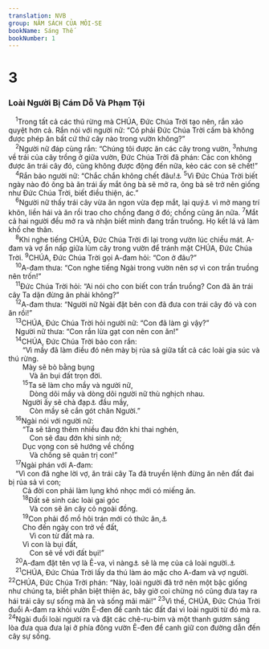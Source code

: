 ```yaml
---
translation: NVB
group: NĂM SÁCH CỦA MÔI-SE
bookName: Sáng Thế 
bookNumber: 1
---
```


<div class="title"><h1>3</h1><h3>Loài Người Bị Cám Dỗ Và Phạm Tội </h3></div>
<span class="verse sa_3_1"> <sup>1</sup>Trong tất cả các thú rừng mà CHÚA, Đức Chúa Trời tạo nên, rắn xảo quyệt hơn cả. Rắn nói với người nữ: “Có phải Đức Chúa Trời cấm bà không được phép ăn bất cứ thứ cây nào trong vườn không?” <br/></span>
<span class="verse sa_3_2"> <sup>2</sup>Người nữ đáp cùng rắn: “Chúng tôi được ăn các cây trong vườn, </span>
<span class="verse sa_3_3"><sup>3</sup>nhưng về trái của cây trồng ở giữa vườn, Đức Chúa Trời đã phán: Các con không được ăn trái cây đó, cũng không được động đến nữa, kẻo các con sẽ chết!” <br/></span>
<span class="verse sa_3_4"> <sup>4</sup>Rắn bảo người nữ: “Chắc chắn không chết đâu!<a data-toggle="tooltip" data-placement="bottom" title="Nt: các ngươi chắc sẽ không chết">⚓</a></span>
<span class="verse sa_3_5"><sup>5</sup>Vì Đức Chúa Trời biết ngày nào đó ông bà ăn trái ấy mắt ông bà sẽ mở ra, ông bà sẽ trở nên giống như Đức Chúa Trời, biết điều thiện, ác.” <br/></span>
<span class="verse sa_3_6"> <sup>6</sup>Người nữ thấy trái cây vừa ăn ngon vừa đẹp mắt, lại quý<a data-toggle="tooltip" data-placement="bottom" title="Nt: đáng chuộng">⚓</a> vì mở mang trí khôn, liền hái và ăn rồi trao cho chồng đang ở đó; chồng cũng ăn nữa. </span>
<span class="verse sa_3_7"><sup>7</sup>Mắt cả hai người đều mở ra và nhận biết mình đang trần truồng. Họ kết lá vả làm khố che thân. <br/></span>
<span class="verse sa_3_8"> <sup>8</sup>Khi nghe tiếng CHÚA, Đức Chúa Trời đi lại trong vườn lúc chiều mát. A-đam và vợ ẩn nấp giữa lùm cây trong vườn để tránh mặt CHÚA, Đức Chúa Trời. </span>
<span class="verse sa_3_9"><sup>9</sup>CHÚA, Đức Chúa Trời gọi A-đam hỏi: “Con ở đâu?” <br/></span>
<span class="verse sa_3_10"> <sup>10</sup>A-đam thưa: “Con nghe tiếng Ngài trong vườn nên sợ vì con trần truồng nên trốn!” <br/></span>
<span class="verse sa_3_11"> <sup>11</sup>Đức Chúa Trời hỏi: “Ai nói cho con biết con trần truồng? Con đã ăn trái cây Ta dặn đừng ăn phải không?” <br/></span>
<span class="verse sa_3_12"> <sup>12</sup>A-đam thưa: “Người nữ Ngài đặt bên con đã đưa con trái cây đó và con ăn rồi!” <br/></span>
<span class="verse sa_3_13"> <sup>13</sup>CHÚA, Đức Chúa Trời hỏi người nữ: “Con đã làm gì vậy?” <br/> Người nữ thưa: “Con rắn lừa gạt con nên con ăn!” <br/></span>
<span class="verse sa_3_14"> <sup>14</sup>CHÚA, Đức Chúa Trời bảo con rắn: <br/>  “Vì mầy đã làm điều đó nên mày bị rủa sả giữa tất cả các loài gia súc và thú rừng. <br/>  Mày sẽ bò bằng bụng <br/>   Và ăn bụi đất trọn đời. <br/></span>
<span class="verse sa_3_15">  <sup>15</sup>Ta sẽ làm cho mầy và người nữ, <br/>   Dòng dõi mầy và dòng dõi người nữ thù nghịch nhau. <br/>  Người ấy sẽ chà đạp<a data-toggle="tooltip" data-placement="bottom" title="Nt: làm cho bị thương">⚓</a> đầu mầy, <br/>   Còn mầy sẽ cắn gót chân Người.” <br/></span>
<span class="verse sa_3_16"> <sup>16</sup>Ngài nói với người nữ: <br/>  “Ta sẽ tăng thêm nhiều đau đớn khi thai nghén, <br/>   Con sẽ đau đớn khi sinh nở; <br/>  Dục vọng con sẽ hướng về chồng <br/>   Và chồng sẽ quản trị con!” <br/></span>
<span class="verse sa_3_17"> <sup>17</sup>Ngài phán với A-đam: <br/> “Vì con đã nghe lời vợ, ăn trái cây Ta đã truyền lệnh đừng ăn nên đất đai bị rủa sả vì con; <br/>  Cả đời con phải làm lụng khó nhọc mới có miếng ăn. <br/></span>
<span class="verse sa_3_18">  <sup>18</sup>Đất sẽ sinh các loài gai góc <br/>   Và con sẽ ăn cây cỏ ngoài đồng. <br/></span>
<span class="verse sa_3_19">  <sup>19</sup>Con phải đổ mồ hôi trán mới có thức ăn,<a data-toggle="tooltip" data-placement="bottom" title="Bánh">⚓</a><br/>  Cho đến ngày con trở về đất, <br/>   Vì con từ đất mà ra. <br/>  Vì con là bụi đất, <br/>   Con sẽ về với đất bụi!” <br/></span>
<span class="verse sa_3_20"> <sup>20</sup>A-đam đặt tên vợ là Ê-va, vì nàng<a data-toggle="tooltip" data-placement="bottom" title="Nt: nàng trở thành">⚓</a> sẽ là mẹ của cả loài người.<a data-toggle="tooltip" data-placement="bottom" title="Nt: sinh vật">⚓</a><br/></span>
<span class="verse sa_3_21"> <sup>21</sup>CHÚA, Đức Chúa Trời lấy da thú làm áo mặc cho A-đam và vợ người. </span>
<span class="verse sa_3_22"><sup>22</sup>CHÚA, Đức Chúa Trời phán: “Này, loài người đã trở nên một bậc giống như chúng ta, biết phân biệt thiện ác, bây giờ coi chừng nó cũng đưa tay ra hái trái cây sự sống mà ăn và sống mãi mãi!” </span>
<span class="verse sa_3_23"><sup>23</sup>Vì thế, CHÚA, Đức Chúa Trời đuổi A-đam ra khỏi vườn Ê-đen để canh tác đất đai vì loài người từ đó mà ra. </span>
<span class="verse sa_3_24"><sup>24</sup>Ngài đuổi loài người ra và đặt các chê-ru-bim và một thanh gươm sáng lòa đưa qua đưa lại ở phía đông vườn Ê-đen để canh giữ con đường dẫn đến cây sự sống. <br/></span>
